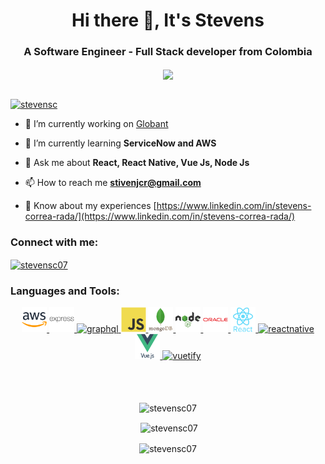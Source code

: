 <h1 align="center">Hi there 👋, It's  Stevens</h1>
<h3 align="center">A Software Engineer - Full Stack developer from Colombia</h3>

<div align="center">
<img src="https://komarev.com/ghpvc/?username=stevensc07&&style=flat-square" align="center" />
</div>  

<br />

<p align="left"> <a href="https://github.com/ryo-ma/github-profile-trophy"><img src="https://github-profile-trophy.vercel.app/?username=stevensc07" alt="stevensc" /></a> </p>

- 🔭 I’m currently working on [Globant]([https://www.indracompany.com/es/minsait](https://www.globant.com/))

- 🌱 I’m currently learning **ServiceNow and AWS**

- 💬 Ask me about **React, React Native, Vue Js, Node Js**

- 📫 How to reach me **stivenjcr@gmail.com**

- 📄 Know about my experiences [https://www.linkedin.com/in/stevens-correa-rada/](https://www.linkedin.com/in/stevens-correa-rada/)

<h3 align="left">Connect with me:</h3>
<p align="left">

<a href="https://linkedin.com/in/stevens-correa-rada/" target="blank"><img align="center" src="https://raw.githubusercontent.com/rahuldkjain/github-profile-readme-generator/master/src/images/icons/Social/linked-in-alt.svg" alt="stevensc07" height="30" width="40" /></a>


<h3 align="left">Languages and Tools:</h3>
<div align="center">
 <a href="https://aws.amazon.com" target="_blank" rel="noreferrer"> <img src="https://raw.githubusercontent.com/devicons/devicon/master/icons/amazonwebservices/amazonwebservices-original-wordmark.svg" alt="aws" width="40" height="40"/> </a> 
 <a href="https://expressjs.com" target="_blank" rel="noreferrer"> <img src="https://raw.githubusercontent.com/devicons/devicon/master/icons/express/express-original-wordmark.svg" alt="express" width="40" height="40"/> </a>
 <a href="https://graphql.org" target="_blank" rel="noreferrer"> <img src="https://www.vectorlogo.zone/logos/graphql/graphql-icon.svg" alt="graphql" width="40" height="40"/> </a> 
 <a href="https://developer.mozilla.org/en-US/docs/Web/JavaScript" target="_blank" rel="noreferrer"> <img src="https://raw.githubusercontent.com/devicons/devicon/master/icons/javascript/javascript-original.svg" alt="javascript" width="40" height="40"/> </a> 
 <a href="https://www.mongodb.com/" target="_blank" rel="noreferrer"> <img src="https://raw.githubusercontent.com/devicons/devicon/master/icons/mongodb/mongodb-original-wordmark.svg" alt="mongodb" width="40" height="40"/> </a> 
 <a href="https://nodejs.org" target="_blank" rel="noreferrer"> <img src="https://raw.githubusercontent.com/devicons/devicon/master/icons/nodejs/nodejs-original-wordmark.svg" alt="nodejs" width="40" height="40"/> </a> 
 <a href="https://www.oracle.com/database/sqldeveloper/" target="_blank" rel="noreferrer"> <img src="https://raw.githubusercontent.com/devicons/devicon/master/icons/oracle/oracle-original.svg" alt="SQL Developer" width="40" height="40"/> </a> 
 <a href="https://reactjs.org/" target="_blank" rel="noreferrer"> <img src="https://raw.githubusercontent.com/devicons/devicon/master/icons/react/react-original-wordmark.svg" alt="react" width="40" height="40"/> </a> 
 <a href="https://reactnative.dev/" target="_blank" rel="noreferrer"> <img src="https://reactnative.dev/img/header_logo.svg" alt="reactnative" width="40" height="40"/> </a> 
 <a href="https://vuejs.org/" target="_blank" rel="noreferrer"> <img src="https://raw.githubusercontent.com/devicons/devicon/master/icons/vuejs/vuejs-original-wordmark.svg" alt="vuejs" width="40" height="40"/> </a> 
 <a href="https://vuetifyjs.com/en/" target="_blank" rel="noreferrer"> <img src="https://bestofjs.org/logos/vuetify.svg" alt="vuetify" width="40" height="40"/> </a>

<br />
 <br />
 <br /><br />
<p><img align="center" src="https://github-readme-stats.vercel.app/api/top-langs?username=stevensc07&show_icons=true&locale=en&layout=compact" alt="stevensc07" /></p>

<p>&nbsp;<img align="center" src="https://github-readme-stats.vercel.app/api?username=stevensc07&show_icons=true&locale=en" alt="stevensc07" /></p>

<p><img align="center" src="https://github-readme-streak-stats.herokuapp.com/?user=stevensc07&" alt="stevensc07" /></p>
